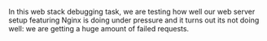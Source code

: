 In this web stack debugging task, we are testing how well our web server setup featuring Nginx is doing under pressure and it turns out its not doing well: we are getting a huge amount of failed requests.
